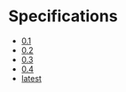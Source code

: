 Specifications
==============

<ul>
  <li> <a href="../0.1/index.html">0.1</a> </li>
  <li> <a href="../0.2/index.html">0.2</a> </li>
  <li> <a href="../0.3/index.html">0.3</a> </li>
  <li> <a href="../0.4/index.html">0.4</a> </li>
  <li> <a href="../latest/index.html">latest</a> </li>
</ul>
